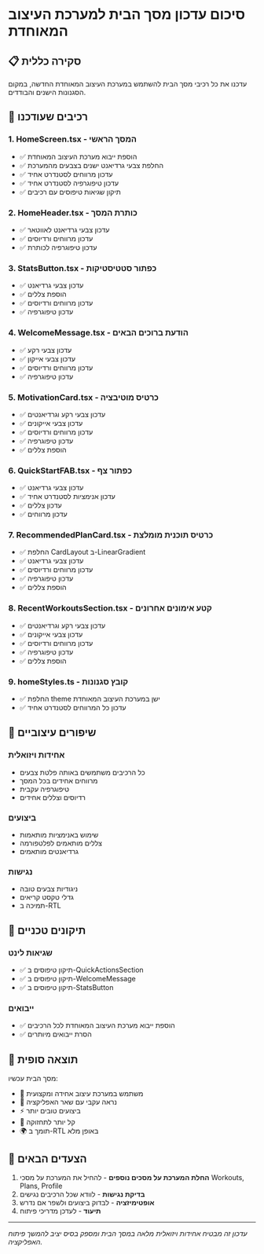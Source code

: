 # סיכום עדכון מסך הבית למערכת העיצוב המאוחדת

## 📋 סקירה כללית

עדכנו את כל רכיבי מסך הבית להשתמש במערכת העיצוב המאוחדת החדשה, במקום הסגנונות הישנים והבודדים.

## 🎯 רכיבים שעודכנו

### 1. **HomeScreen.tsx** - המסך הראשי

- ✅ הוספת ייבוא מערכת העיצוב המאוחדת
- ✅ החלפת צבעי גרדיאנט ישנים בצבעים מהמערכת
- ✅ עדכון מרווחים לסטנדרט אחיד
- ✅ עדכון טיפוגרפיה לסטנדרט אחיד
- ✅ תיקון שגיאות טיפוסים עם רכיבים

### 2. **HomeHeader.tsx** - כותרת המסך

- ✅ עדכון צבעי גרדיאנט לאווטאר
- ✅ עדכון מרווחים ורדיוסים
- ✅ עדכון טיפוגרפיה לכותרת

### 3. **StatsButton.tsx** - כפתור סטטיסטיקות

- ✅ עדכון צבעי גרדיאנט
- ✅ הוספת צללים
- ✅ עדכון מרווחים ורדיוסים
- ✅ עדכון טיפוגרפיה

### 4. **WelcomeMessage.tsx** - הודעת ברוכים הבאים

- ✅ עדכון צבעי רקע
- ✅ עדכון צבעי אייקון
- ✅ עדכון מרווחים ורדיוסים
- ✅ עדכון טיפוגרפיה

### 5. **MotivationCard.tsx** - כרטיס מוטיבציה

- ✅ עדכון צבעי רקע וגרדיאנטים
- ✅ עדכון צבעי אייקונים
- ✅ עדכון מרווחים ורדיוסים
- ✅ עדכון טיפוגרפיה
- ✅ הוספת צללים

### 6. **QuickStartFAB.tsx** - כפתור צף

- ✅ עדכון צבעי גרדיאנט
- ✅ עדכון אנימציות לסטנדרט אחיד
- ✅ עדכון צללים
- ✅ עדכון מרווחים

### 7. **RecommendedPlanCard.tsx** - כרטיס תוכנית מומלצת

- ✅ החלפת CardLayout ב-LinearGradient
- ✅ עדכון צבעי גרדיאנט
- ✅ עדכון מרווחים ורדיוסים
- ✅ עדכון טיפוגרפיה
- ✅ הוספת צללים

### 8. **RecentWorkoutsSection.tsx** - קטע אימונים אחרונים

- ✅ עדכון צבעי רקע וגרדיאנטים
- ✅ עדכון צבעי אייקונים
- ✅ עדכון מרווחים ורדיוסים
- ✅ עדכון טיפוגרפיה
- ✅ הוספת צללים

### 9. **homeStyles.ts** - קובץ סגנונות

- ✅ החלפת theme ישן במערכת העיצוב המאוחדת
- ✅ עדכון כל המרווחים לסטנדרט אחיד

## 🎨 שיפורים עיצוביים

### אחידות ויזואלית

- כל הרכיבים משתמשים באותה פלטת צבעים
- מרווחים אחידים בכל המסך
- טיפוגרפיה עקבית
- רדיוסים וצללים אחידים

### ביצועים

- שימוש באנימציות מותאמות
- צללים מותאמים לפלטפורמה
- גרדיאנטים מותאמים

### נגישות

- ניגודיות צבעים טובה
- גדלי טקסט קריאים
- תמיכה ב-RTL

## 🔧 תיקונים טכניים

### שגיאות לינט

- ✅ תיקון טיפוסים ב-QuickActionsSection
- ✅ תיקון טיפוסים ב-WelcomeMessage
- ✅ תיקון טיפוסים ב-StatsButton

### ייבואים

- ✅ הוספת ייבוא מערכת העיצוב המאוחדת לכל הרכיבים
- ✅ הסרת ייבואים מיותרים

## 📱 תוצאה סופית

מסך הבית עכשיו:

- 🎨 משתמש במערכת עיצוב אחידה ומקצועית
- 📱 נראה עקבי עם שאר האפליקציה
- ⚡ ביצועים טובים יותר
- 🔧 קל יותר לתחזוקה
- 🌍 תומך ב-RTL באופן מלא

## 🚀 הצעדים הבאים

1. **החלת המערכת על מסכים נוספים** - להחיל את המערכת על מסכי Workouts, Plans, Profile
2. **בדיקת נגישות** - לוודא שכל הרכיבים נגישים
3. **אופטימיזציה** - לבדוק ביצועים ולשפר אם נדרש
4. **תיעוד** - לעדכן מדריכי פיתוח

---

_עדכון זה מבטיח אחידות ויזואלית מלאה במסך הבית ומספק בסיס יציב להמשך פיתוח האפליקציה._
